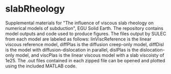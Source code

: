 # slabRheology
Supplemental materials for "The influence of viscous slab rheology on numerical models of subduction", EGU Solid Earth. The repository contains model outputs and code used to produce figures.
The files output by SULEC from each model are labeled as follows: linViscReference is the linear viscous reference model, diffPlas is the diffusion creep-only model, diffDisl is the model with 
diffusion-dislocation in parallel, dislPlas is the dislocation-only model, and viscPlas is the linear viscous model with a slab viscoisty of 1e25. The .out files contained in each zipped file 
can be opened and plotted using the included MATLAB code. 
